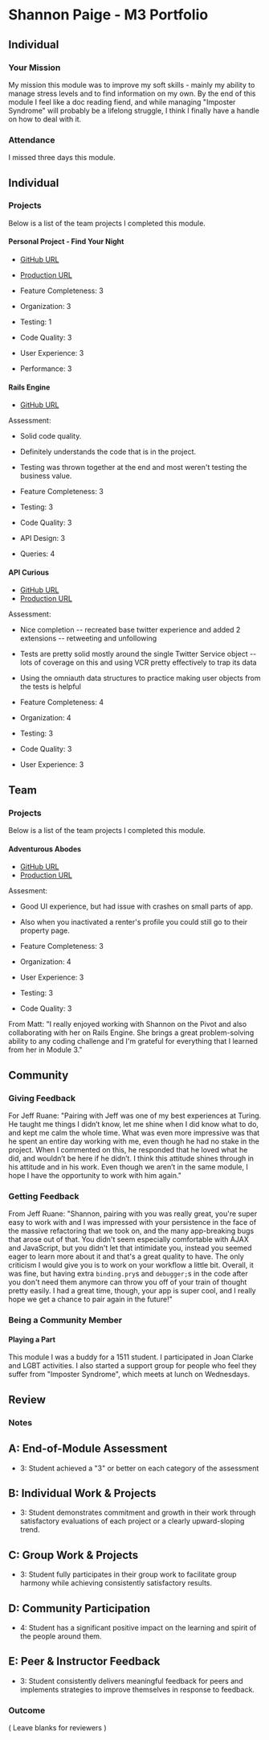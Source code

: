 # Shannon Paige - M3 Portfolio

## Individual

### Your Mission
My mission this module was to improve my soft skills - mainly my ability to manage stress levels
and to find information on my own. By the end of this module I feel like a doc reading fiend, and
while managing "Imposter Syndrome" will probably be a lifelong struggle, I think I finally have a handle on how to deal with it.
​

### Attendance

I missed three days this module.

## Individual

### Projects

Below is a list of the team projects I completed this module.

#### Personal Project - Find Your Night
* [GitHub URL](https://github.com/ShannonPaige/one-night)
* [Production URL](https://desolate-earth-9100.herokuapp.com)

* Feature Completeness: 3
* Organization: 3
* Testing: 1
* Code Quality: 3
* User Experience: 3
* Performance: 3

#### Rails Engine
* [GitHub URL](https://github.com/ShannonPaige/rails-engine)

Assessment:
* Solid code quality.
* Definitely understands the code that is in the project.
* Testing was thrown together at the end and most weren't testing the business value.

* Feature Completeness: 3
* Testing: 3
* Code Quality: 3
* API Design: 3
* Queries: 4

#### API Curious
* [GitHub URL](https://github.com/ShannonPaige/api-curious)
* [Production URL](http://secure-savannah-4222.herokuapp.com)

Assessment:
* Nice completion -- recreated base twitter experience and added 2 extensions -- retweeting and unfollowing
* Tests are pretty solid mostly around the single Twitter Service object -- lots of coverage on this and using VCR pretty effectively to trap its data
* Using the omniauth data structures to practice making user objects from the tests is helpful

* Feature Completeness: 4
* Organization: 4
* Testing: 3
* Code Quality: 3
* User Experience: 3


## Team

### Projects

Below is a list of the team projects I completed this module.

#### Adventurous Abodes

* [GitHub URL](https://github.com/matt-stj/the_pivot)
* [Production URL](http://adventurous-abodes.herokuapp.com/)

Assesment:
* Good UI experience, but had issue with crashes on small parts of app.
* Also when you inactivated a renter's profile you could still go to their property page.

* Feature Completeness: 3
* Organization: 4
* User Experience: 3
* Testing: 3
* Code Quality: 3

From Matt: "I really enjoyed working with Shannon on the Pivot and also collaborating with her on Rails Engine. She brings a great problem-solving ability to any coding challenge and I'm grateful for everything that I learned from her in Module 3."


## Community

### Giving Feedback
For Jeff Ruane: "Pairing with Jeff was one of my best experiences at Turing. He taught me things I didn’t know, let me shine when I did know what to do, and kept me calm the whole time. What was even more impressive was that he spent an entire day working with me, even though he had no stake in the project. When I commented on this, he responded that he loved what he did, and wouldn’t be here if he didn’t. I think this attitude shines through in his attitude and in his work. Even though we aren’t in the same module, I hope I have the opportunity to work with him again."

### Getting Feedback
From Jeff Ruane: "Shannon, pairing with you was really great, you're super easy to work with and I was impressed with your persistence in the face of the massive refactoring that we took on, and the many app-breaking bugs that arose out of that. You didn't seem especially comfortable with AJAX and JavaScript, but you didn't let that intimidate you, instead you seemed eager to learn more about it and that's a great quality to have. The only criticism I would give you is to work on your workflow a little bit. Overall, it was fine, but having extra `binding.pry`s and `debugger;`s in the code after you don't need them anymore can throw you off of your train of thought pretty easily. I had a great time, though, your app is super cool, and I really hope we get a chance to pair again in the future!"


### Being a Community Member

#### Playing a Part

This module I was a buddy for a 1511 student. I participated in Joan Clarke and LGBT activities.
I also started a support group for people who feel they suffer from "Imposter Syndrome", which meets at lunch on Wednesdays.

## Review

### Notes

## A: End-of-Module Assessment

* 3: Student achieved a "3" or better on each category of the assessment

## B: Individual Work & Projects

* 3: Student demonstrates commitment and growth in their work through satisfactory
evaluations of each project or a clearly upward-sloping trend.

## C: Group Work & Projects

* 3: Student fully participates in their group work to facilitate group harmony
while achieving consistently satisfactory results.

## D: Community Participation

* 4: Student has a significant positive impact on the learning and spirit of the
people around them.

## E: Peer & Instructor Feedback

* 3: Student consistently delivers meaningful feedback for peers and implements
strategies to improve themselves in response to feedback.


### Outcome

( Leave blanks for reviewers )
